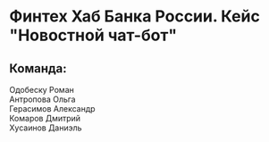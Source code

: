 # Финтех Хаб Банка России. Кейс "Новостной чат-бот"
## Команда:
Одобеску Роман  
Антропова Ольга  
Герасимов Александр  
Комаров Дмитрий  
Хусаинов Даниэль  
